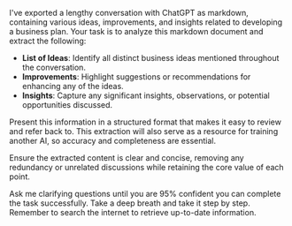  
I've exported a lengthy conversation with ChatGPT as markdown, containing various ideas, improvements, and insights related to developing a business plan. Your task is to analyze this markdown document and extract the following:

- **List of Ideas**: Identify all distinct business ideas mentioned throughout the conversation.
- **Improvements**: Highlight suggestions or recommendations for enhancing any of the ideas.
- **Insights**: Capture any significant insights, observations, or potential opportunities discussed.

Present this information in a structured format that makes it easy to review and refer back to. This extraction will also serve as a resource for training another AI, so accuracy and completeness are essential.

Ensure the extracted content is clear and concise, removing any redundancy or unrelated discussions while retaining the core value of each point. 

Ask me clarifying questions until you are 95% confident you can complete the task successfully. Take a deep breath and take it step by step. Remember to search the internet to retrieve up-to-date information.
```